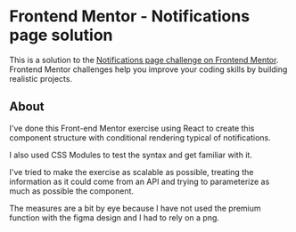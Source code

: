 # Frontend Mentor - Notifications page solution

This is a solution to the [Notifications page challenge on Frontend Mentor](https://www.frontendmentor.io/challenges/notifications-page-DqK5QAmKbC). Frontend Mentor challenges help you improve your coding skills by building realistic projects.

## About

I've done this Front-end Mentor exercise using React to create this component structure with conditional rendering typical of notifications.

I also used CSS Modules to test the syntax and get familiar with it.

I've tried to make the exercise as scalable as possible, treating the information as it could come from an API and trying to parameterize as much as possible the component.

The measures are a bit by eye because I have not used the premium function with the figma design and I had to rely on a png.
